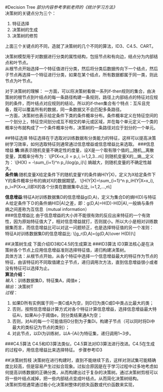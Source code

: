 #Decision Tree
_部分内容参考李航老师的《统计学习方法》_    
决策树的关键点分为三个：   

1. 特征选择
2. 决策树的生成
3. 决策树的修剪

上面三个关键点的不同，造就了决策树的几个不同的算法，ID3、C4.5、CART。

决策树模型用于对数据进行分类的属性结构，包括节点和有向边，结点分为内部结点和叶节点。    
从根节点开始选择一个特征值进行分类，然后将分类后数据传向下一个结点，然后子节点再选择一个特征进行分类，如果在某个结点，所有数据都属于同一类，则此节点为叶节点。    

对于决策树的理解：
一方面，可以将决策树看做一系列if-then规则的集合，由决策树的根节点到叶结点的每一条路径构建一条规则，路径上内部结点的特征对应规则的条件，而叶结点对应规则的结论。所以的if-then集合有个特点：互斥且完备，既可以覆盖所有的数据，同一条数据又不会匹配多条路径。     
一方面，决策树也表示给定条件下类的条件概率分布。条件概率定义在特征空间的一个划分上，特征空间划分成互不相交的单元或区域，并在每个单元定义一个类的概率分布就构成了一个条件概率分布，决策树的一条路径对应于划分的一个单元。

##特征选择
特征选择在于选取对训练数据有分类能力的特征，这样可以提高决策树学习效率，如何选取特征则通常通过信息增益或信息增益比来选取。
###信息增益
__熵__:熵表示随机变量不确定性的度量，设X是一个取有限个值的__随机__离散变量，其概率分布为：
\\[P(X=x_i) = p_i, i=1,2,3...n\\]
则随机变量X的__熵__定义为：
\\[H(X) = -\sum_{i=1}^n p_i\log{p_i}\\]
熵越大，则随机变量的不确定性越大。    
__条件熵__:随机变量X给定条件下的随机变量Y的条件熵H(Y|X)，定义为X给定条件下Y的条件概率分布的熵对X的数据期望。
\\[H(Y|X)=\sum_{i=1}^n p_iH(Y|X=x_i), p_i=P(X=x_i)即X的各个分类在数据集中占比, i=1,2,...,n\\]

__信息增益__:特征A对训练数据集D的信息增益g(D,A)，定义为集合D的熵H(D)与特征Ａ给定条件下Ｄ的条件熵H(D|A)之差，即：g(D,A)=H(D)-H(D|A),一般熵与条件熵之间差称为互信息（mutual information）    
###信息增益比
由于信息增益的大小并不能很有效的反应出来特征的一个有效性，因为原始特征值大了，相对信息增益就打，否则就小。所以大小是相对训练数据集而言，而信息增益比可以对这一问题矫正，也是选择特征值的另一个准则：
特征A对训练数据集D的信息增益比:
\\[g_r(D,A)={g(D,A)\over H(D)}\\]

##决策树生成
下面介绍ID3和C4.5的生成算法
###ID3算法
ID3算法核心是在决策树各个节点上应用信息增益准则选择特征值，递归构建决策树。    
具体方法：从根节点开始，从各个特征中选择一个信息增益最大的特征作为节点的特征，由该特征的不同取值建立子节点，递归调用次方法，直到信息增益很小或者没有特征可以选择为止。    
__算法介绍：__   
_输入_：训练数据集D，特征集A，阈值e；    
_输出_：决策树T    
_过程_：

1. 如果D所有实例属于同一类C或A为空，则D归为类C或D中类占比最大的类；
2. 否则，按照信息增益计算方式对各个特征计算信息增益，选择信息增益最大特征Ai，如果Ai小于阈值e，则分类结果通A为空；
3. 否则，对Ai的每一个可能值将D分割为子集Di，构建子节点（可以同时将Di中最大的类标记为节点的类别）；
4. 对此节点，以Di为训练树，以A-{Ai}为特征集，递归调用1~3步。

###C4.5算法
C4.5和ID3算法类似，C4.5算法对ID3算法进行改进。C4.5在生成的过程中，用信息增益比来选择特征。
步骤参考ID3

##决策树剪枝
决策树在进行构建时，直到不能继续下去，这样对测试集可能精确度比较高，但是容易产生过拟合现象。过拟合原因是在于学习过程中过多地考虑如何提高训练数据的正确分类，从而构建出过于复杂的决策树。通过决策树剪枝可以将一些叶结点减掉，把一些内部结点变成叶结点。从而简化决策树结构。    
决策树剪枝通常通过极小化决策树整体的损失函数或代价函数来实现，